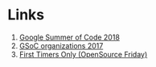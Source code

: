 
# Links
   1. [Google Summer of Code 2018](https://summerofcode.withgoogle.com/archive/)
   2. [GSoC organizations 2017](https://summerofcode.withgoogle.com/archive/2017/organizations/)
   3. [First Timers Only (OpenSource Friday)](http://www.firsttimersonly.com/)
   
   
 
